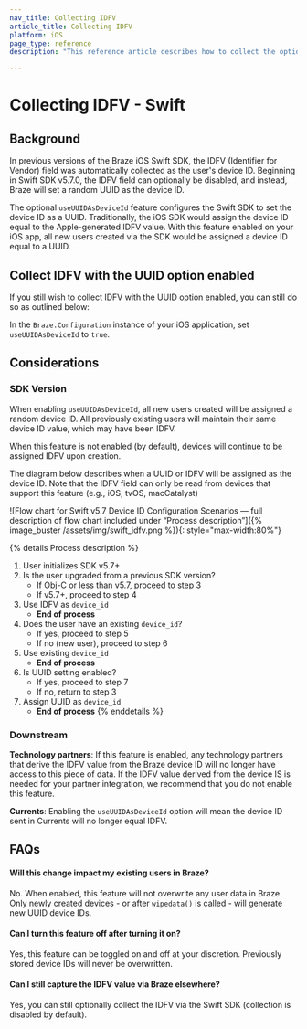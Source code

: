 ```yaml
---
nav_title: Collecting IDFV
article_title: Collecting IDFV
platform: iOS
page_type: reference
description: "This reference article describes how to collect the optional IDFV field for the Swift SDK"

---
```


# Collecting IDFV - Swift

## Background

In previous versions of the Braze iOS Swift SDK, the IDFV (Identifier for Vendor) field was automatically collected as the user's device ID. Beginning in Swift SDK v5.7.0, the IDFV field can optionally be disabled, and instead, Braze will set a random UUID as the device ID.

The optional `useUUIDAsDeviceId` feature configures the Swift SDK to set the device ID as a UUID. Traditionally, the iOS SDK would assign the device ID equal to the Apple-generated IDFV value. With this feature enabled on your iOS app, all new users created via the SDK would be assigned a device ID equal to a UUID.

## Collect IDFV with the UUID option enabled

If you still wish to collect IDFV with the UUID option enabled, you can still do so as outlined below:

In the `Braze.Configuration` instance of your iOS application, set `useUUIDAsDeviceId` to `true`.

## Considerations

### SDK Version

When enabling `useUUIDAsDeviceId`, all new users created will be assigned a random device ID. All previously existing users will maintain their same device ID value, which may have been IDFV.

When this feature is not enabled (by default), devices will continue to be assigned IDFV upon creation.

The diagram below describes when a UUID or IDFV will be assigned as the device ID. Note that the IDFV field can only be read from devices that support this feature (e.g., iOS, tvOS, macCatalyst)

![Flow chart for Swift v5.7 Device ID Configuration Scenarios — full description of flow chart included under “Process description”]({% image_buster /assets/img/swift_idfv.png %}){: style="max-width:80%"}

{% details Process description %}
1. User initializes SDK v5.7+
2. Is the user upgraded from a previous SDK version?
	- If Obj-C or less than v5.7, proceed to step 3
	- If v5.7+, proceed to step 4
3. Use IDFV as `device_id`
	- **End of process**
4. Does the user have an existing `device_id`?
	- If yes, proceed to step 5
	- If no (new user), proceed to step 6
5. Use existing `device_id`
	- **End of process**
6. Is UUID setting enabled?
	- If yes, proceed to step 7
	- If no, return to step 3
7. Assign UUID as `device_id`
	- **End of process**
{% enddetails %}

### Downstream 

**Technology partners**: If this feature is enabled, any technology partners that derive the IDFV value from the Braze device ID will no longer have access to this piece of data. If the IDFV value derived from the device IS is needed for your partner integration, we recommend that you do not enable this feature.

**Currents**: Enabling the `useUUIDAsDeviceId` option will mean the device ID sent in Currents will no longer equal IDFV.

## FAQs

#### Will this change impact my existing users in Braze?
No. When enabled, this feature will not overwrite any user data in Braze. Only newly created devices - or after `wipedata()` is called - will generate new UUID device IDs.

#### Can I turn this feature off after turning it on?
Yes, this feature can be toggled on and off at your discretion. Previously stored device IDs will never be overwritten.

#### Can I still capture the IDFV value via Braze elsewhere? 
Yes, you can still optionally collect the IDFV via the Swift SDK (collection is disabled by default). 
